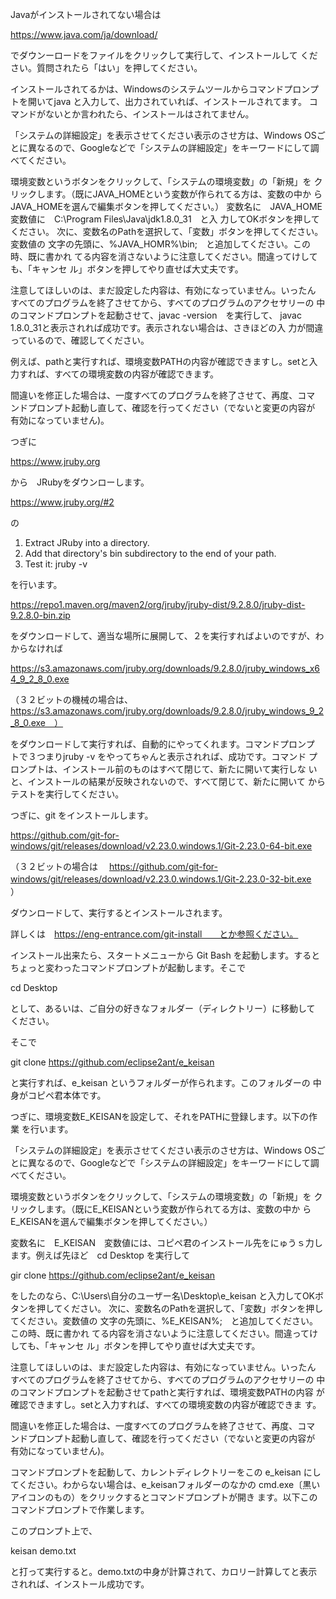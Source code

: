 
Javaがインストールされてない場合は


https://www.java.com/ja/download/



でダウンーロードをファイルをクリックして実行して、インストールして
ください。質問されたら「はい」を押してください。

インストールされてるかは、Windowsのシステムツールからコマンドプロンプ
トを開いてjava と入力して、出力されていれば、インストールされてます。
コマンドがないとか言われたら、インストールはされてません。



「システムの詳細設定」を表示させてください表示のさせ方は、Windows OSご
とに異なるので、Googleなどで「システムの詳細設定」をキーワードにして調
べてください。


環境変数というボタンをクリックして、「システムの環境変数」の「新規」を
クリックします。（既にJAVA_HOMEという変数が作られてる方は、変数の中か
らJAVA_HOMEを選んで編集ボタンを押してください。）
変数名に　JAVA_HOME　変数値に　C:\Program Files\Java\jdk1.8.0_31　と入
力してOKボタンを押してください。
次に、変数名のPathを選択して、「変数」ボタンを押してください。変数値の
文字の先頭に、%JAVA_HOMR%\bin;　と追加してください。この時、既に書かれ
てる内容を消さないように注意してください。間違ってけしても、「キャンセ
ル」ボタンを押してやり直せば大丈夫です。

注意してほしいのは、まだ設定した内容は、有効になっていません。いったん
すべてのプログラムを終了させてから、すべてのプログラムのアクセサリーの
中のコマンドプロンプトを起動させて、javac -version　を実行して、
javac 1.8.0_31と表示されれば成功です。表示されない場合は、さきほどの入
力が間違っているので、確認してください。

例えば、pathと実行すれば、環境変数PATHの内容が確認できますし。setと入
力すれば、すべての環境変数の内容が確認できます。

間違いを修正した場合は、一度すべてのプログラムを終了させて、再度、コマ
ンドプロンプト起動し直して、確認を行ってください（でないと変更の内容が
有効になっていません)。


つぎに

https://www.jruby.org

から　JRubyをダウンローします。

https://www.jruby.org/#2

の

1. Extract JRuby into a directory.
2. Add that directory's bin subdirectory to the end of your path.
3. Test it: jruby -v

を行います。

https://repo1.maven.org/maven2/org/jruby/jruby-dist/9.2.8.0/jruby-dist-9.2.8.0-bin.zip


をダウンロードして、適当な場所に展開して、２を実行すればよいのですが、わからなければ



https://s3.amazonaws.com/jruby.org/downloads/9.2.8.0/jruby_windows_x64_9_2_8_0.exe

（３２ビットの機械の場合は、https://s3.amazonaws.com/jruby.org/downloads/9.2.8.0/jruby_windows_9_2_8_0.exe　）

をダウンロードして実行すれば、自動的にやってくれます。コマンドプロンプ
トで３つまりjruby -v をやってちゃんと表示されれば、成功です。コマンド
プロンプトは、インストール前のものはすべて閉じて、新たに開いて実行しな
いと、インストールの結果が反映されないので、すべて閉じて、新たに開いて
からテストを実行してください。


つぎに、git をインストールします。

https://github.com/git-for-windows/git/releases/download/v2.23.0.windows.1/Git-2.23.0-64-bit.exe

（３２ビットの場合は　
https://github.com/git-for-windows/git/releases/download/v2.23.0.windows.1/Git-2.23.0-32-bit.exe
　）


ダウンロードして、実行するとインストールされます。

詳しくは　https://eng-entrance.com/git-install　　とか参照ください。

インストール出来たら、スタートメニューから Git Bash  を起動します。するとちょっと変わったコマンドプロンプトが起動します。そこで

cd Desktop

として、あるいは、ご自分の好きなフォルダー（ディレクトリー）に移動して
ください。

そこで

git clone https://github.com/eclipse2ant/e_keisan

と実行すれば、e_keisan というフォルダーが作られます。このフォルダーの
中身がコピペ君本体です。

つぎに、環境変数E_KEISANを設定して、それをPATHに登録します。以下の作業
を行います。


「システムの詳細設定」を表示させてください表示のさせ方は、Windows OSご
とに異なるので、Googleなどで「システムの詳細設定」をキーワードにして調
べてください。


環境変数というボタンをクリックして、「システムの環境変数」の「新規」を
クリックします。（既にE_KEISANという変数が作られてる方は、変数の中か
らE_KEISANを選んで編集ボタンを押してください。）

変数名に　E_KEISAN　変数値には、コピペ君のインストール先をにゅうｓ力し
ます。例えば先ほど　cd Desktop を実行して

gir clone  https://github.com/eclipse2ant/e_keisan

 をしたのなら、C:\Users\自分のユーザー名\Desktop\e_keisan
と入力してOKボタンを押してください。
次に、変数名のPathを選択して、「変数」ボタンを押してください。変数値の
文字の先頭に、%E_KEISAN%;　と追加してください。この時、既に書かれ
てる内容を消さないように注意してください。間違ってけしても、「キャンセ
ル」ボタンを押してやり直せば大丈夫です。

注意してほしいのは、まだ設定した内容は、有効になっていません。いったん
すべてのプログラムを終了させてから、すべてのプログラムのアクセサリーの
中のコマンドプロンプトを起動させてpathと実行すれば、環境変数PATHの内容
が確認できますし。setと入力すれば、すべての環境変数の内容が確認できま
す。

間違いを修正した場合は、一度すべてのプログラムを終了させて、再度、コマ
ンドプロンプト起動し直して、確認を行ってください（でないと変更の内容が
有効になっていません)。


コマンドプロンプトを起動して、カレントディレクトリーをこの
e_keisan にしてください。わからない場合は、e_keisanフォルダーのなかの
cmd.exe〔黒いアイコンのもの）をクリックするとコマンドプロンプトが開き
ます。以下このコマンドプロンプトで作業します。


このプロンプト上で、　

keisan demo.txt

と打って実行すると。demo.txtの中身が計算されて、カロリー計算してと表示
されれば、インストール成功です。

